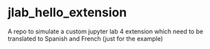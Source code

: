# jlab_hello_extension
A repo to simulate a custom jupyter lab 4 extension which need to be translated to Spanish and French (just for the example)
